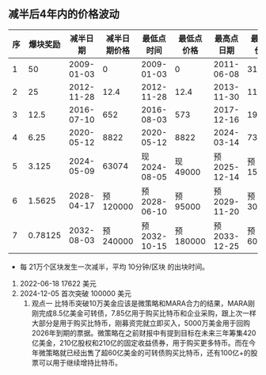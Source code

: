 ## 减半后4年内的价格波动
| 序   | 爆块奖励 | 减半日期   | 减半日期价格 | 最低点时间    | 最低点价格 | 最高点日期    | 最高点价格 |      |      |
| ---- | -------- | ---------- | ------------ | ------------- | ---------- | ------------- | ---------- | ---- | ---- |
| 1    | 50       | 2009-01-03 | 0            | 2009-01-03    | 0          | 2011-06-08    | 31.9       |      |      |
| 2    | 25       | 2012-11-28 | 12.4         | 2012-11-28    | 12.4       | 2013-11-30    | 1156       |      |      |
| 3    | 12.5     | 2016-07-10 | 652          | 2016-08-03    | 573        | 2017-12-16    | 19789      |      |      |
| 4    | 6.25     | 2020-05-12 | 8822         | 2020-05-12    | 8822       | 2024-03-14    | 73777      |      |      |
| 5    | 3.125    | 2024-05-09 | 63074        | 现 2024-08-05 | 现 49000   | 预 2025-12-14 | 预 150000  |      |      |
| 6    | 1.5625   | 2028-04-17 | 预 120000  | 预 2028-06-10 | 预 95000   | 预 2029-11-20 | 预 300000  |      |      |
| 7    | 0.78125  | 2032-08-03 | 预 240000    | 预 2032-10-15 | 预 180000  | 预 2033-12-25 | 预 600000  |      |      |


- 每 21万个区块发生一次减半，平均 10分钟/区块 的出块时间。

1. 2022-06-18 17622 美元
2. 2024-12-05  首次突破 100000 美元
    1. 观点一 比特币突破10万美金应该是微策略和MARA合力的结果，MARA刚刚完成8.5亿美金可转债，7.85亿用于购买比特币和企业采购，跟上次一样大部分是用于购买比特币，刚募资完就立即买入，5000万美金用于回购2026年到期的票据。微策略在之前财报中有提到目标在未来三年筹集420亿美金，210亿股权和210亿的固定收益债券，用于购买更多特币。而在今年微策略就已经出售了超60亿美金的可转债购买比特币，还有100亿+的股票可以用于继续增持比特币。